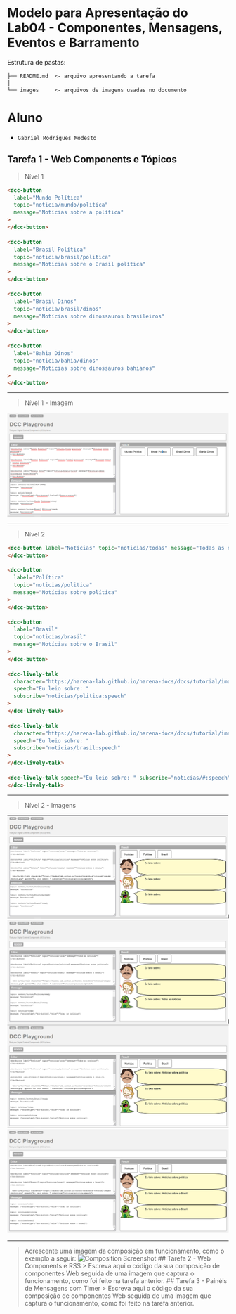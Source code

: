 # Modelo para Apresentação do Lab04 - Componentes, Mensagens, Eventos e Barramento

Estrutura de pastas:

```
├── README.md  <- arquivo apresentando a tarefa
│
└── images     <- arquivos de imagens usadas no documento
```

# Aluno

- `Gabriel Rodrigues Modesto`

## Tarefa 1 - Web Components e Tópicos

> Nível 1


```html
<dcc-button
  label="Mundo Política"
  topic="noticia/mundo/politica"
  message="Notícias sobre a política"
>
</dcc-button>

<dcc-button
  label="Brasil Política"
  topic="noticia/brasil/politica"
  message="Notícias sobre o Brasil política"
>
</dcc-button>

<dcc-button
  label="Brasil Dinos"
  topic="noticia/brasil/dinos"
  message="Notícias sobre dinossauros brasileiros"
>
</dcc-button>

<dcc-button
  label="Bahia Dinos"
  topic="noticia/bahia/dinos"
  message="Notícias sobre dinossauros bahianos"
>
</dcc-button>
```

---

> Nível 1 - Imagem

![Nível 1](images/tarefa1/nivel1.png)

---

> Nível 2

```html
<dcc-button label="Notícias" topic="noticias/todas" message="Todas as notícias">
</dcc-button>

<dcc-button
  label="Política"
  topic="noticias/politica"
  message="Notícias sobre política"
>
</dcc-button>

<dcc-button
  label="Brasil"
  topic="noticias/brasil"
  message="Notícias sobre o Brasil"
>
</dcc-button>

<dcc-lively-talk
  character="https://harena-lab.github.io/harena-docs/dccs/tutorial/images/doctor.png"
  speech="Eu leio sobre: "
  subscribe="noticias/politica:speech"
>
</dcc-lively-talk>

<dcc-lively-talk
  character="https://harena-lab.github.io/harena-docs/dccs/tutorial/images/nurse.png"
  speech="Eu leio sobre: "
  subscribe="noticias/brasil:speech"
>
</dcc-lively-talk>

<dcc-lively-talk speech="Eu leio sobre: " subscribe="noticias/#:speech">
</dcc-lively-talk>

```

---

> Nível 2 - Imagens

![Nível 2_1](images/tarefa1/nivel2_vazio.png)
![Nível 2_2](images/tarefa1/nivel2_dino.png)
![Nível 2_3](images/tarefa1/nivel2_medico.png)
![Nível 2_4](images/tarefa1/nivel2_enfermeira.png)

---

> Acrescente uma imagem da composição em funcionamento, como o exemplo a seguir:
![Composition Screenshot](images/dcc-composition.png) ## Tarefa 2 - Web
Components e RSS > Escreva aqui o código da sua composição de componentes Web
seguida de uma imagem que captura o funcionamento, como foi feito na tarefa
anterior. ## Tarefa 3 - Painéis de Mensagens com Timer > Escreva aqui o código
da sua composição de componentes Web seguida de uma imagem que captura o
funcionamento, como foi feito na tarefa anterior.
